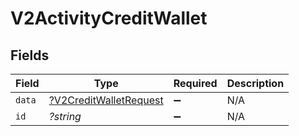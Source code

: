 # V2ActivityCreditWallet


## Fields

| Field                                                                  | Type                                                                   | Required                                                               | Description                                                            |
| ---------------------------------------------------------------------- | ---------------------------------------------------------------------- | ---------------------------------------------------------------------- | ---------------------------------------------------------------------- |
| `data`                                                                 | [?V2CreditWalletRequest](../../models/shared/V2CreditWalletRequest.md) | :heavy_minus_sign:                                                     | N/A                                                                    |
| `id`                                                                   | *?string*                                                              | :heavy_minus_sign:                                                     | N/A                                                                    |